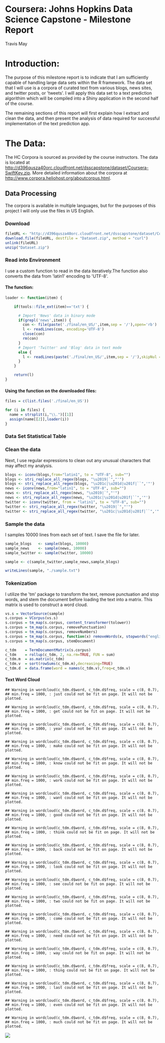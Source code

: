 # Coursera: Johns Hopkins Data Science Capstone - Milestone Report
Travis May  



# Introduction:
The purpose of this milestone report is to indicate that I am sufficiently capable of handling large data sets within the R framework. The data set that I will use is a corpora of curated text from various blogs, news sites, and twitter posts, or 'tweets'. I will apply this data set to a text prediction algorithim which will be compiled into a Shiny application in the second half of the course.

The remaining sections of this report will first explain how I extract and clean the data, and then present the analysis of data required for successful implementation of the text prediction app.

# The Data:
The HC Corpora is sourced as provided by the course instructors. The data is located at http://d396qusza40orc.cloudfront.net/dsscapstone/dataset/Coursera-SwiftKey.zip. More detailed information about the corpora at http://www.corpora.heliohost.org/aboutcorpus.html.


## Data Processing
The corpora is available in multiple languages, but for the purposes of this project I will only use the files in US English.

### Download 

```r
fileURL <- "http://d396qusza40orc.cloudfront.net/dsscapstone/dataset/Coursera-SwiftKey.zip"
download.file(fileURL, destfile = "Dataset.zip", method = "curl")
unlink(fileURL)
unzip("Dataset.zip")
```

### Read into Environment
I use a custom function to read in the data iteratively.The function also converts the data from 'latin1' encoding to 'UTF-8'.

#### The function:

```r
loader <- function(item) {

    if(tools::file_ext(item)=='txt') {

      # Import 'News' data in binary mode
      if(grepl('news',item)) {
        con <- file(paste('./final/en_US/',item,sep = '/'),open='rb')
        l <- readLines(con, encoding='UTF-8')
        close(con)
        rm(con)
      }
      # Import 'Twitter' and 'Blog' data in text mode
      else {
        l <- readLines(paste('./final/en_US/',item,sep = '/'),skipNul = TRUE,warn = FALSE, encoding = 'UTF-8')
      }
    }

    return(l)
}
```

#### Using the function on the downloaded files: 

```r
files = c(list.files('./final/en_US'))

for (i in files) {
  name = strsplit(i,"\\.")[[1]]
  assign(name[[2]],loader(i))
}
```

### Data Set Statistical Table

### Clean the data
Next, I use regular expressions to clean out any unusual characters that may affect my analysis.

```r
blogs <- iconv(blogs,from="latin1", to = "UTF-8", sub="")
blogs <- stri_replace_all_regex(blogs, "\u2019|`","'")
blogs <- stri_replace_all_regex(blogs, "\u201c|\u201d|u201f|``",'"')
news <- iconv(news,from="latin1", to = "UTF-8", sub="")
news <- stri_replace_all_regex(news, "\u2019|`","'")
news <- stri_replace_all_regex(news, "\u201c|\u201d|u201f|``",'"')
twitter <- iconv(twitter, from = "latin1", to = "UTF-8", sub="")
twitter <- stri_replace_all_regex(twitter, "\u2019|`","'")
twitter <- stri_replace_all_regex(twitter, "\u201c|\u201d|u201f|``",'"')
```

### Sample the data
I samples 10000 lines from each set of text. I save the file for later.

```r
sample_blogs   <- sample(blogs, 10000)
sample_news    <- sample(news, 10000)
sample_twitter <- sample(twitter, 10000)

sample <- c(sample_twitter,sample_news,sample_blogs)

writeLines(sample, "./sample.txt")
```


### Tokenization
I utilize the 'tm' package to transform the text, remove punctuation and stop words, and stem the document before loading the text into a matrix. This matrix is used to construct a word cloud.

```r
vs.s = VectorSource(sample)
s.corpus = VCorpus(vs.s)
s.corpus = tm_map(s.corpus, content_transformer(tolower))
s.corpus = tm_map(s.corpus, removePunctuation)
s.corpus = tm_map(s.corpus, removeNumbers)
s.corpus = tm_map(s.corpus, function(x) removeWords(x, stopwords("english")))
s.corpus = tm_map(s.corpus, stemDocument)

c_tdm    = TermDocumentMatrix(s.corpus)
c_tdm    = rollup(c_tdm, 2, na.rm=TRUE, FUN = sum)
c_tdm.m  = as.matrix(c_tdm)
c_tdm.v  = sort(rowSums(c_tdm.m),decreasing=TRUE)
c_tdm.d  = data.frame(word = names(c_tdm.v),freq=c_tdm.v)
```

#### Text Word Cloud

```
## Warning in wordcloud(c_tdm.d$word, c_tdm.d$freq, scale = c(8, 0.7),
## min.freq = 1000, : just could not be fit on page. It will not be plotted.
```

```
## Warning in wordcloud(c_tdm.d$word, c_tdm.d$freq, scale = c(8, 0.7),
## min.freq = 1000, : get could not be fit on page. It will not be plotted.
```

```
## Warning in wordcloud(c_tdm.d$word, c_tdm.d$freq, scale = c(8, 0.7),
## min.freq = 1000, : year could not be fit on page. It will not be plotted.
```

```
## Warning in wordcloud(c_tdm.d$word, c_tdm.d$freq, scale = c(8, 0.7),
## min.freq = 1000, : make could not be fit on page. It will not be plotted.
```

```
## Warning in wordcloud(c_tdm.d$word, c_tdm.d$freq, scale = c(8, 0.7),
## min.freq = 1000, : know could not be fit on page. It will not be plotted.
```

```
## Warning in wordcloud(c_tdm.d$word, c_tdm.d$freq, scale = c(8, 0.7),
## min.freq = 1000, : work could not be fit on page. It will not be plotted.
```

```
## Warning in wordcloud(c_tdm.d$word, c_tdm.d$freq, scale = c(8, 0.7),
## min.freq = 1000, : want could not be fit on page. It will not be plotted.
```

```
## Warning in wordcloud(c_tdm.d$word, c_tdm.d$freq, scale = c(8, 0.7),
## min.freq = 1000, : good could not be fit on page. It will not be plotted.
```

```
## Warning in wordcloud(c_tdm.d$word, c_tdm.d$freq, scale = c(8, 0.7),
## min.freq = 1000, : think could not be fit on page. It will not be plotted.
```

```
## Warning in wordcloud(c_tdm.d$word, c_tdm.d$freq, scale = c(8, 0.7),
## min.freq = 1000, : back could not be fit on page. It will not be plotted.
```

```
## Warning in wordcloud(c_tdm.d$word, c_tdm.d$freq, scale = c(8, 0.7),
## min.freq = 1000, : look could not be fit on page. It will not be plotted.
```

```
## Warning in wordcloud(c_tdm.d$word, c_tdm.d$freq, scale = c(8, 0.7),
## min.freq = 1000, : see could not be fit on page. It will not be plotted.
```

```
## Warning in wordcloud(c_tdm.d$word, c_tdm.d$freq, scale = c(8, 0.7),
## min.freq = 1000, : two could not be fit on page. It will not be plotted.
```

```
## Warning in wordcloud(c_tdm.d$word, c_tdm.d$freq, scale = c(8, 0.7),
## min.freq = 1000, : come could not be fit on page. It will not be plotted.
```

```
## Warning in wordcloud(c_tdm.d$word, c_tdm.d$freq, scale = c(8, 0.7),
## min.freq = 1000, : need could not be fit on page. It will not be plotted.
```

```
## Warning in wordcloud(c_tdm.d$word, c_tdm.d$freq, scale = c(8, 0.7),
## min.freq = 1000, : way could not be fit on page. It will not be plotted.
```

```
## Warning in wordcloud(c_tdm.d$word, c_tdm.d$freq, scale = c(8, 0.7),
## min.freq = 1000, : thing could not be fit on page. It will not be plotted.
```

```
## Warning in wordcloud(c_tdm.d$word, c_tdm.d$freq, scale = c(8, 0.7),
## min.freq = 1000, : last could not be fit on page. It will not be plotted.
```

```
## Warning in wordcloud(c_tdm.d$word, c_tdm.d$freq, scale = c(8, 0.7),
## min.freq = 1000, : even could not be fit on page. It will not be plotted.
```

```
## Warning in wordcloud(c_tdm.d$word, c_tdm.d$freq, scale = c(8, 0.7),
## min.freq = 1000, : much could not be fit on page. It will not be plotted.
```

![](milestone_files/figure-html/unnamed-chunk-9-1.png)<!-- -->
